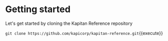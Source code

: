 # Getting started

Let's get started by cloning the Kapitan Reference repository

`git clone https://github.com/kapicorp/kapitan-reference.git`{{execute}}

